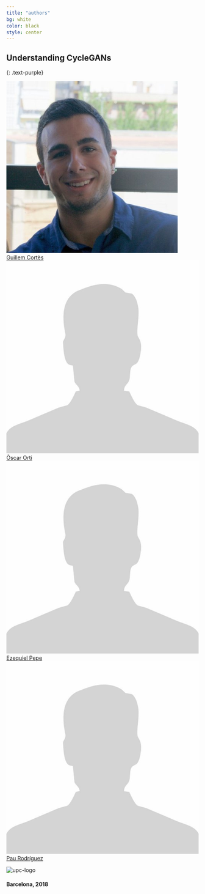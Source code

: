 ```yaml
---
title: "authors"
bg: white
color: black
style: center
---
```


## Understanding CycleGANs
{: .text-purple}

<div class="author">
    <a href="https://github.com/guillemcortes" target="_blank">
      <div class="authorphoto"><img src="./img/foto_oscar.jpg"></div>
      <div>Guillem Cortès</div>
    </a>
</div>
<div class="author">
    <a href="https://github.com/oscarorti" target="_blank">
      <div class="authorphoto"><img src="./assets/author.jpg"></div>
      <div>Òscar Orti</div>
    </a>
</div>
<div class="author">
    <a href="https://github.com/zeipepe" target="_blank">
      <div class="authorphoto"><img src="./assets/author.jpg"></div>
      <div>Ezequiel Pepe</div>
    </a>
</div>
<div class="author">
    <a href="https://github.com/presmerats" target="_blank">
      <div class="authorphoto"><img src="./assets/author.jpg"></div>
      <div>Pau Rodríguez</div>
    </a>
</div>

![upc-logo](https://www.upc.edu/comunicacio/ca/identitat/descarrega-arxius-grafics/fitxers-marca-principal/upc-positiu-p3005.png)

#### Barcelona, 2018 

